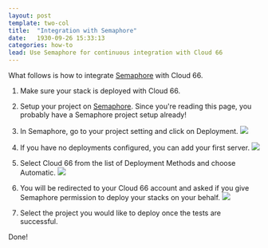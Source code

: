 ```yaml
---
layout: post
template: two-col
title:  "Integration with Semaphore"
date:   1930-09-26 15:33:13
categories: how-to
lead: Use Semaphore for continuous integration with Cloud 66
---
```


What follows is how to integrate [Semaphore](https://semaphoreapp.com) with Cloud 66.

1. Make sure your stack is deployed with Cloud 66.
2. Setup your project on [Semaphore](https://semaphoreapp.com). Since you're reading this page, you probably have a Semaphore project setup already!
3. In Semaphore, go to your project setting and click on Deployment.
![](http://cdn.cloud66.com.s3.amazonaws.com/images/help/semaphore_project_settings.png)

4. If you have no deployments configured, you can add your first server.
![](http://cdn.cloud66.com.s3.amazonaws.com/images/help/semaphore_project_deployment.png)

5. Select Cloud 66 from the list of Deployment Methods and choose Automatic.
![](http://cdn.cloud66.com.s3.amazonaws.com/images/help/deployment_method.png)

6. You will be redirected to your Cloud 66 account and asked if you give Semaphore permission to deploy your stacks on your behalf.
![](http://cdn.cloud66.com.s3.amazonaws.com/images/help/oauth_access_rights.png)

7. Select the project you would like to deploy once the tests are successful.

Done!
